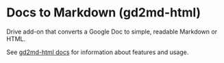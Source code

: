 # Docs to Markdown (gd2md-html)

Drive add-on that converts a Google Doc to simple, readable Markdown or HTML.

See [gd2md-html docs](https://github.com/evbacher/gd2md-html/wiki) for information about features and usage.
